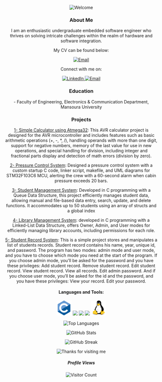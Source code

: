 <p align="center">
  <img src="https://steamuserimages-a.akamaihd.net/ugc/860610312554032555/487E65FCC15C60E817F901A747D323B25AB584A1/?imw=5000&imh=5000&ima=fit&impolicy=Letterbox&imcolor=%23000000&letterbox=false" alt="Welcome" />
</p>
<h3 align="center">About Me</h3>
<p align="center">
  I am an enthusiastic undergraduate embedded software engineer who thrives on solving intricate challenges within the realm of hardware and software integration.
</p>

  <p align="center">
  <span>My CV can be found below:</span>
</p>
  <p align="center">
<a href="https://drive.google.com/drive/u/2/folders/1kT9_3HelOJ36UtgGJpwx-Imu5RWHnZat" target="_blank">
    <img src="https://as2.ftcdn.net/v2/jpg/00/99/38/75/1000_F_99387513_nXXJsxWvAPgh9qrvM57wEyyzqbAkgClJ.jpg" alt="Email" height="50" width="50" />
  </a>
</p>

<p align="center">
  Connect with me on:
</p>
<p align="center">
  <a href="https://www.linkedin.com/in/mostafa-edrees-427373225/" target="_blank">
    <img src="https://raw.githubusercontent.com/rahuldkjain/github-profile-readme-generator/master/src/images/icons/Social/linked-in-alt.svg" alt="LinkedIn" height="30" width="40" />
  </a>
  <a href="mailto:mostafaedrees018@gmail.com" target="_blank">
    <img src="https://img.icons8.com/color/48/000000/gmail.png" alt="Email" height="30" width="40" />
  </a>
</p>

<h3 align="center">Education</h3>
<p align="center">
  - Faculty of Engineering, Electronics & Communication Department, Mansoura University
</p>

<h3 align="center">Projects</h3>
<p align="center">
  <a href="https://github.com/MostafaEdrees11/Simple_Calculator_Atmega32">1- Simple Calculator using Atmega32</a>: This AVR calculator project is designed for the AVR microcontroller and includes features such as basic arithmetic operations (+, -, *, /), handling operands with more than one digit, support for negative numbers, memory of the last value for use in new operations, and special handling for division, including integer and fractional parts display and detection of math errors (division by zero).
</p>
<p align="center">
  <a href="https://github.com/MostafaEdrees11/Mastering_Embedded_System_Online_Diploma/tree/master/Unit5_First%20Term%20Projects/Pressure%20Control%20System">2- Pressure Control System</a>:  Designed a pressure control system with a custom startup C code, linker script, makefile, and UML diagrams for STM32F103C6 MCU, alerting the crew with a 60-second alarm when cabin pressure exceeds 20 bars.
</p>
<p align="center">
  <a href="https://github.com/MostafaEdrees11/Mastering_Embedded_System_Online_Diploma/tree/master/Unit5_First%20Term%20Projects/Student%20Management%20System">3- Student Management System</a>: Developed in C programming with a Queue Data Structure, this project efficiently manages student data, allowing manual and file-based data entry, search, update, and delete functions. It accommodates up to 50 students using an array of structs and a global index
</p>
<p align="center">
  <a href="https://github.com/MostafaEdrees11/Library_Management_System"> 4- Library Management System</a>: developed in C programming with a Linked-List Data Structure, offers Owner, Admin, and User modes for efficiently managing library accounts, including permissions for each role.
</p>
<p align="center">
  <a href="https://github.com/MostafaEdrees11/Student_Recored_System">5- Student Record System</a>: This is a simple project stores and manipulates a list of students records. Student record contains his name, year, unique id, and password. The program has two modes: admin mode and user mode, and you have to choose which mode you need at the start of the program. If you choose admin mode, you’ll be asked for the password and you have these privileges: Add student record. Remove student record. Edit student record. View student record. View all records. Edit admin password. And if you choose user mode, you’ll be asked for the id and the password, and you have these privileges: View your record. Edit your password.
</p>


<h4 align="center">Languages and Tools:</h4>
<p align="center">
  <code><img height="50" src="https://raw.githubusercontent.com/devicons/devicon/master/icons/c/c-original.svg"></code>
  <code><img height="50" src="https://www.vectorlogo.zone/logos/git-scm/git-scm-icon.svg"></code>
  <code><img height="50" src="https://upload.wikimedia.org/wikipedia/commons/thumb/6/69/Notepad%2B%2B_Logo.svg/2367px-Notepad%2B%2B_Logo.svg.png"></code>
  <code><img height="50" src="https://www.devopsschool.com/trainer/assets/images/makefiles-logo.png"></code>
  <code><img height="50" src="https://raw.githubusercontent.com/devicons/devicon/master/icons/linux/linux-original.svg"></code>
</p>

<p align="center">
  <img src="https://github-readme-stats.vercel.app/api/top-langs?username=MostafaEdrees11&show_icons=true&locale=en&layout=compact" alt="Top Languages" />
</p>

<p align="center">
  <img src="https://github-readme-stats.vercel.app/api?username=MostafaEdrees11&show_icons=true&locale=en" alt="GitHub Stats" />
</p>

<p align="center">
  <img src="https://github-readme-streak-stats.herokuapp.com/?user=MostafaEdrees11" alt="GitHub Streak" />
</p>

<div align="center">
  <img height="120" alt="Thanks for visiting me" width="100%" src="https://raw.githubusercontent.com/BrunnerLivio/brunnerlivio/master/images/marquee.svg" />
  <br />
</div>

<h5 align="center">Profile Views</h5>
<div align="center">
  <img src="https://profile-counter.glitch.me/Mostafa Edrees/count.svg" alt="Visitor Count" />
</div>
